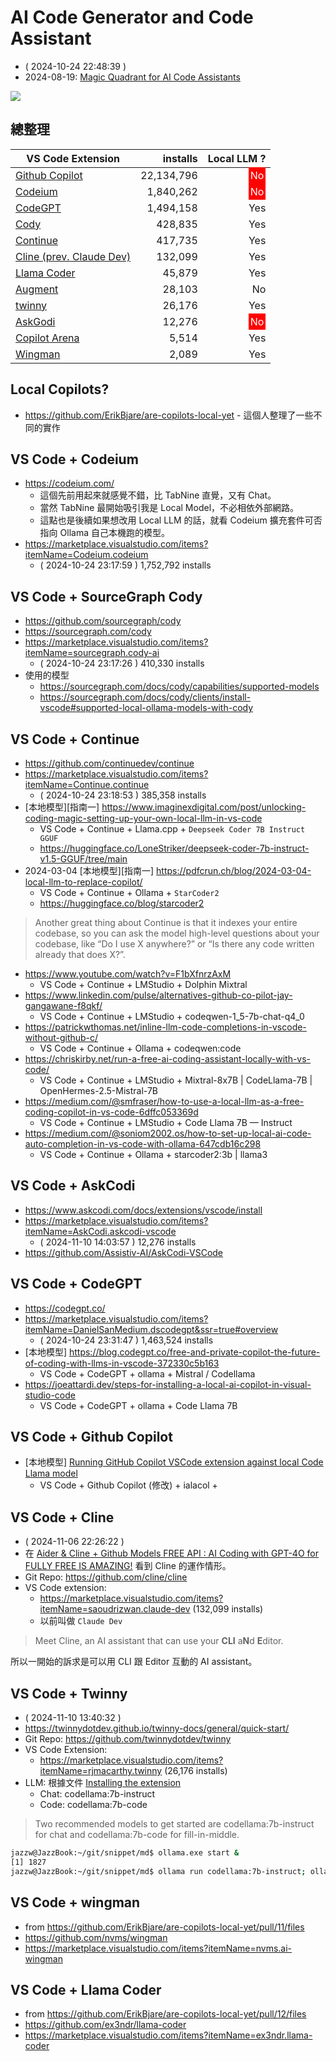 # AI Code Generator and Code Assistant

<style>
.red { background-color: #ff0000; border-color: #ff0000; color: #ffffff; padding: 3px; }
.green {}
</style>

- ( 2024-10-24 22:48:39 )
- 2024-08-19: [Magic Quadrant for AI Code Assistants](https://www.gartner.com/doc/reprints?id=1-2IJXRJH7&ct=240816&st=sb)

![](https://www.gartner.com/resources/808000/808075/Figure_1_Magic_Quadrant_for_AI_Code_Assistants.png?reprintKey=1-2IJXRJH7)

## 總整理

| VS Code Extension | installs | Local LLM ? |
|-------------------|--------------:|-------------------:|
| [Github Copilot](https://marketplace.visualstudio.com/items?itemName=GitHub.copilot) | 22,134,796  | <span class="red">No</span> |
| [Codeium](https://marketplace.visualstudio.com/items?itemName=Codeium.codeium) | 1,840,262  | <span class="red">No</span> |
| [CodeGPT](https://marketplace.visualstudio.com/items?itemName=DanielSanMedium.dscodegpt&ssr=true#overview) | 1,494,158  | Yes |
| [Cody](https://marketplace.visualstudio.com/items?itemName=sourcegraph.cody-ai) | 428,835  | Yes |
| [Continue](https://marketplace.visualstudio.com/items?itemName=Continue.continue) | 417,735  | Yes |
| [Cline (prev. Claude Dev)](https://marketplace.visualstudio.com/items?itemName=saoudrizwan.claude-dev) | 132,099  | Yes |
| [Llama Coder](https://marketplace.visualstudio.com/items?itemName=ex3ndr.llama-coder) | 45,879 | Yes |
| [Augment](https://marketplace.visualstudio.com/items?itemName=augment.vscode-augment) | 28,103 | No |
| [twinny](https://marketplace.visualstudio.com/items?itemName=rjmacarthy.twinny) | 26,176 | Yes |
| [AskGodi](https://marketplace.visualstudio.com/items?itemName=AskCodi.askcodi-vscode) | 12,276  | <span class="red">No</span> |
| [Copilot Arena](https://marketplace.visualstudio.com/items?itemName=copilot-arena.copilot-arena) | 5,514 | Yes |
| [Wingman](https://marketplace.visualstudio.com/items?itemName=nvms.ai-wingman) | 2,089 | Yes |

## Local Copilots?

- https://github.com/ErikBjare/are-copilots-local-yet - 這個人整理了一些不同的實作

## VS Code + Codeium

- https://codeium.com/ 
  - 這個先前用起來就感覺不錯，比 TabNine 直覺，又有 Chat。
  - 當然 TabNine 最開始吸引我是 Local Model，不必相依外部網路。
  - 這點也是後續如果想改用 Local LLM 的話，就看 Codeium 擴充套件可否指向 Ollama 自己本機跑的模型。
- https://marketplace.visualstudio.com/items?itemName=Codeium.codeium
  - ( 2024-10-24 23:17:59 )  1,752,792 installs

## VS Code + SourceGraph Cody

- https://github.com/sourcegraph/cody
- https://sourcegraph.com/cody
- https://marketplace.visualstudio.com/items?itemName=sourcegraph.cody-ai
  - ( 2024-10-24 23:17:26 )  410,330 installs
- 使用的模型
  - https://sourcegraph.com/docs/cody/capabilities/supported-models
  - https://sourcegraph.com/docs/cody/clients/install-vscode#supported-local-ollama-models-with-cody

## VS Code + Continue

- https://github.com/continuedev/continue
- https://marketplace.visualstudio.com/items?itemName=Continue.continue
  - ( 2024-10-24 23:18:53 ) 385,358 installs
- [本地模型][指南一] https://www.imaginexdigital.com/post/unlocking-coding-magic-setting-up-your-own-local-llm-in-vs-code
  - VS Code + Continue + Llama.cpp + `Deepseek Coder 7B Instruct GGUF`
  - https://huggingface.co/LoneStriker/deepseek-coder-7b-instruct-v1.5-GGUF/tree/main
- 2024-03-04 [本地模型][指南一] https://pdfcrun.ch/blog/2024-03-04-local-llm-to-replace-copilot/
  - VS Code + Continue + Ollama + `StarCoder2`
  - https://huggingface.co/blog/starcoder2

> Another great thing about Continue is that it indexes your entire codebase, so you can ask the model high-level questions about your codebase, like “Do I use X anywhere?” or “Is there any code written already that does X?”.

- https://www.youtube.com/watch?v=F1bXfnrzAxM
  - VS Code + Continue + LMStudio + Dolphin Mixtral 
- https://www.linkedin.com/pulse/alternatives-github-co-pilot-jay-gangawane-f8qkf/
  - VS Code + Continue + LMStudio + codeqwen-1_5-7b-chat-q4_0
- https://patrickwthomas.net/inline-llm-code-completions-in-vscode-without-github-c/
  - VS Code + Continue + Ollama + codeqwen:code
- https://chriskirby.net/run-a-free-ai-coding-assistant-locally-with-vs-code/
  - VS Code + Continue + LMStudio + Mixtral-8x7B | CodeLlama-7B | OpenHermes-2.5-Mistral-7B
- https://medium.com/@smfraser/how-to-use-a-local-llm-as-a-free-coding-copilot-in-vs-code-6dffc053369d
  - VS Code + Continue + LMStudio + Code Llama 7B — Instruct
- https://medium.com/@soniom2002.os/how-to-set-up-local-ai-code-auto-completion-in-vs-code-with-ollama-647cdb16c298
  - VS Code + Continue + Ollama + starcoder2:3b | llama3
    
## VS Code + AskCodi

- https://www.askcodi.com/docs/extensions/vscode/install
- https://marketplace.visualstudio.com/items?itemName=AskCodi.askcodi-vscode
  - ( 2024-11-10 14:03:57 ) 12,276 installs
- https://github.com/Assistiv-AI/AskCodi-VSCode

## VS Code + CodeGPT

- https://codegpt.co/
- https://marketplace.visualstudio.com/items?itemName=DanielSanMedium.dscodegpt&ssr=true#overview
  - ( 2024-10-24 23:31:47 ) 1,463,524 installs
- [本地模型] https://blog.codegpt.co/free-and-private-copilot-the-future-of-coding-with-llms-in-vscode-372330c5b163
  - VS Code + CodeGPT + ollama + Mistral / Codellama
- https://joeattardi.dev/steps-for-installing-a-local-ai-copilot-in-visual-studio-code
  - VS Code + CodeGPT + ollama + Code Llama 7B

## VS Code + Github Copilot

- [本地模型] [Running GitHub Copilot VSCode extension against local Code Llama model](https://gist.github.com/Birch-san/666a60eacbd9095902f99874622767be)
  - VS Code + Github Copilot (修改) + ialacol + 

## VS Code + Cline

- ( 2024-11-06 22:26:22 )
- 在 [Aider & Cline + Github Models FREE API : AI Coding with GPT-4O for FULLY FREE IS AMAZING!](https://www.youtube.com/watch?v=Y4UuCmZFJZo) 看到 Cline 的運作情形。
- Git Repo: https://github.com/cline/cline
- VS Code extension:
  - https://marketplace.visualstudio.com/items?itemName=saoudrizwan.claude-dev (132,099 installs)
  - 以前叫做 `Claude Dev`

> Meet Cline, an AI assistant that can use your **CLI** a**N**d **E**ditor.

所以一開始的訴求是可以用 CLI 跟 Editor 互動的 AI assistant。

## VS Code + Twinny

- ( 2024-11-10 13:40:32 )
- https://twinnydotdev.github.io/twinny-docs/general/quick-start/
- Git Repo: https://github.com/twinnydotdev/twinny
- VS Code Extension: 
  - https://marketplace.visualstudio.com/items?itemName=rjmacarthy.twinny (26,176 installs)
- LLM: 根據文件 [Installing the extension](https://twinnydotdev.github.io/twinny-docs/general/quick-start/#installing-the-extension)
  - Chat: codellama:7b-instruct
  - Code: codellama:7b-code
> Two recommended models to get started are codellama:7b-instruct for chat and codellama:7b-code for fill-in-middle. 
```bash
jazzw@JazzBook:~/git/snippet/md$ ollama.exe start &
[1] 1827
jazzw@JazzBook:~/git/snippet/md$ ollama run codellama:7b-instruct; ollama run codellama:7b-code
```

## VS Code + wingman

- from https://github.com/ErikBjare/are-copilots-local-yet/pull/11/files
- https://github.com/nvms/wingman
- https://marketplace.visualstudio.com/items?itemName=nvms.ai-wingman

## VS Code + Llama Coder

- from https://github.com/ErikBjare/are-copilots-local-yet/pull/12/files
- https://github.com/ex3ndr/llama-coder
- https://marketplace.visualstudio.com/items?itemName=ex3ndr.llama-coder
